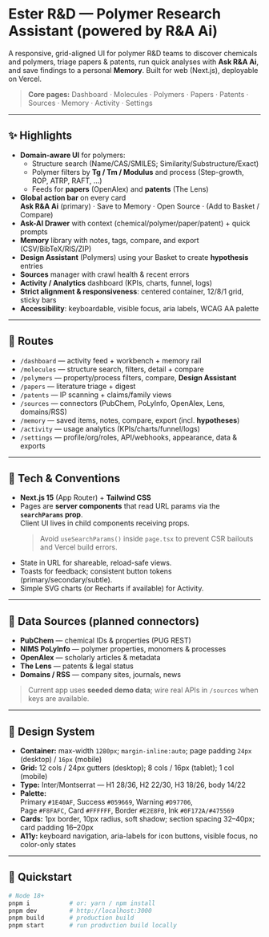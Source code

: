 # Ester R&D — Polymer Research Assistant (powered by R&A Ai)

A responsive, grid-aligned UI for polymer R&D teams to discover chemicals and polymers, triage papers & patents, run quick analyses with **Ask R&A Ai**, and save findings to a personal **Memory**. Built for web (Next.js), deployable on Vercel.

> **Core pages:** Dashboard · Molecules · Polymers · Papers · Patents · Sources · Memory · Activity · Settings

---

## ✨ Highlights

- **Domain-aware UI** for polymers:
  - Structure search (Name/CAS/SMILES; Similarity/Substructure/Exact)
  - Polymer filters by **Tg / Tm / Modulus** and process (Step-growth, ROP, ATRP, RAFT, …)
  - Feeds for **papers** (OpenAlex) and **patents** (The Lens)
- **Global action bar** on every card  
  **Ask R&A Ai** (primary) · Save to Memory · Open Source · (Add to Basket / Compare)
- **Ask-AI Drawer** with context (chemical/polymer/paper/patent) + quick prompts
- **Memory** library with notes, tags, compare, and export (CSV/BibTeX/RIS/ZIP)
- **Design Assistant** (Polymers) using your Basket to create **hypothesis** entries
- **Sources** manager with crawl health & recent errors
- **Activity / Analytics** dashboard (KPIs, charts, funnel, logs)
- **Strict alignment & responsiveness**: centered container, 12/8/1 grid, sticky bars
- **Accessibility**: keyboardable, visible focus, aria labels, WCAG AA palette

---

## 🧭 Routes

- `/dashboard` — activity feed + workbench + memory rail  
- `/molecules` — structure search, filters, detail + compare  
- `/polymers` — property/process filters, compare, **Design Assistant**  
- `/papers` — literature triage + digest  
- `/patents` — IP scanning + claims/family views  
- `/sources` — connectors (PubChem, PoLyInfo, OpenAlex, Lens, domains/RSS)  
- `/memory` — saved items, notes, compare, export (incl. **hypotheses**)  
- `/activity` — usage analytics (KPIs/charts/funnel/logs)  
- `/settings` — profile/org/roles, API/webhooks, appearance, data & exports

---

## 🧩 Tech & Conventions

- **Next.js 15** (App Router) + **Tailwind CSS**
- Pages are **server components** that read URL params via the **`searchParams` prop**.  
  Client UI lives in child components receiving props.  
  > Avoid `useSearchParams()` inside `page.tsx` to prevent CSR bailouts and Vercel build errors.
- State in URL for shareable, reload-safe views.
- Toasts for feedback; consistent button tokens (primary/secondary/subtle).
- Simple SVG charts (or Recharts if available) for Activity.

---

## 🧪 Data Sources (planned connectors)

- **PubChem** — chemical IDs & properties (PUG REST)  
- **NIMS PoLyInfo** — polymer properties, monomers & processes  
- **OpenAlex** — scholarly articles & metadata  
- **The Lens** — patents & legal status  
- **Domains / RSS** — company sites, journals, news

> Current app uses **seeded demo data**; wire real APIs in `/sources` when keys are available.

---

## 🧱 Design System

- **Container:** max-width `1280px`; `margin-inline:auto`; page padding `24px` (desktop) / `16px` (mobile)  
- **Grid:** 12 cols / 24px gutters (desktop); 8 cols / 16px (tablet); 1 col (mobile)  
- **Type:** Inter/Montserrat — H1 28/36, H2 22/30, H3 18/26, body 14/22  
- **Palette:**  
  Primary `#1E40AF`, Success `#059669`, Warning `#D97706`,  
  Page `#F8FAFC`, Card `#FFFFFF`, Border `#E2E8F0`, Ink `#0F172A/#475569`  
- **Cards:** 1px border, 10px radius, soft shadow; section spacing 32–40px; card padding 16–20px  
- **A11y:** keyboard navigation, aria-labels for icon buttons, visible focus, no color-only states

---

## 🚀 Quickstart

```bash
# Node 18+
pnpm i           # or: yarn / npm install
pnpm dev         # http://localhost:3000
pnpm build       # production build
pnpm start       # run production build locally